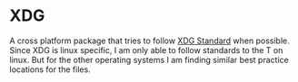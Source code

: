 # XDG

A cross platform package that tries to follow [XDG Standard](https://standards.freedesktop.org/basedir-spec/basedir-spec-latest.html) when possible. Since XDG is linux specific, I am only able to follow standards to the T on linux. But for the other operating systems I am finding similar best practice locations for the files.
